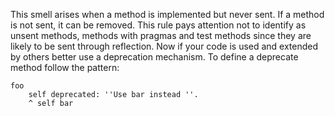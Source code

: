 This smell arises when a method is implemented but never sent. If a method is not sent, it can be removed. This rule pays attention not to identify as unsent methods, methods with pragmas and test methods since they are likely to be sent through reflection.	Now if your code is used and extended by others better use a deprecation mechanism. To define a deprecate method follow the pattern: 		foo		self deprecated: ''Use bar instead ''. 		^ self bar		 